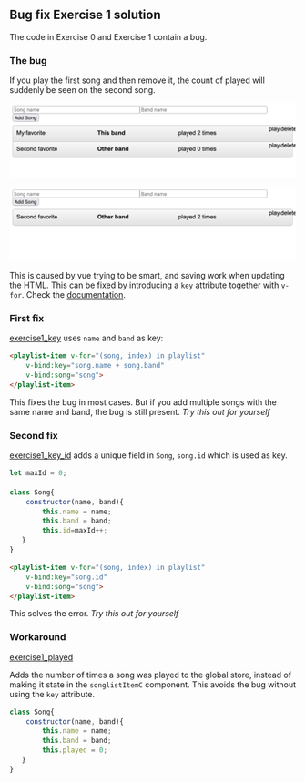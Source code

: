 ## Bug fix Exercise 1 solution

The code in Exercise 0 and Exercise 1 contain a bug.

### The bug
If you play the first song and then remove it, the count of played will suddenly be seen on the second song.

![Bug play](images/bug_play.png)

![Bug remove](images/bug_remove.png)

This is caused by vue trying to be smart, and saving work when updating the HTML.
This can be fixed by introducing a `key` attribute together with `v-for`.
Check the [documentation](https://vuejs.org/guide/essentials/list.html#maintaining-state-with-key).

### First fix

[exercise1_key](exercise1_key.html) uses `name` and `band` as key:

```html
<playlist-item v-for="(song, index) in playlist"
    v-bind:key="song.name + song.band"
    v-bind:song="song">
</playlist-item>
```

This fixes the bug in most cases.
But if you add multiple songs with the same name and band, the bug is still present.
*Try this out for yourself*

### Second fix

[exercise1_key_id](exercise1_key_id.html) adds a unique field in `Song`, `song.id` which is used as key.

```js
let maxId = 0;

class Song{
    constructor(name, band){
        this.name = name;
        this.band = band;
        this.id=maxId++;
   }
}
```

```html
<playlist-item v-for="(song, index) in playlist"
    v-bind:key="song.id"
    v-bind:song="song">
</playlist-item>
```

This solves the error. *Try this out for yourself*

### Workaround

[exercise1_played](exercise1_played.html) 

Adds the number of times a song was played to the global store, instead of making it state in the `songlistItemC` component.
This avoids the bug without using the `key` attribute.

```js
class Song{
    constructor(name, band){
        this.name = name;
        this.band = band;
        this.played = 0;
   }
}
```